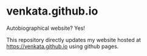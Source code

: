 # venkata.github.io
Autobiographical website?
Yes!

This repository directly updates my website hosted at https://venkata.github.io using github pages.
